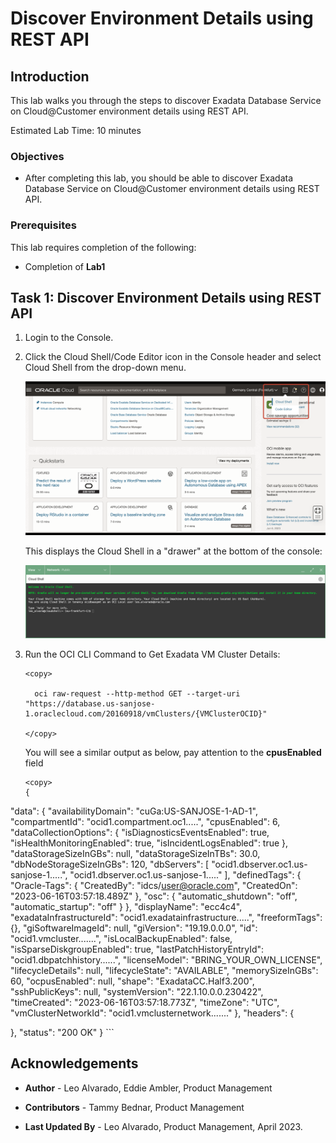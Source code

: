 # Discover Environment Details using REST API


## Introduction

This lab walks you through the steps to discover Exadata Database Service on Cloud@Customer environment details using REST API.

Estimated Lab Time: 10 minutes

<!-- Watch the video below for a quick walk-through of the lab.
[Create Oracle Database](youtube:JJ4Wx0l0gkc)
-->
### Objectives

-   After completing this lab, you should be able to discover Exadata Database Service on Cloud@Customer environment details using REST API.


### Prerequisites

This lab requires completion of the following:

* Completion of **Lab1**

## Task 1: Discover Environment Details using REST API

1. Login to the Console.

2. Click the Cloud Shell/Code Editor icon in the Console header and select Cloud Shell from the drop-down menu. 
   
   ![oci cloudshell](./images/cloudshell.png " ")

   This displays the Cloud Shell in a "drawer" at the bottom of the console:

   ![oci cloudshell](./images/cloudshelllaunch.png " ")

3. Run the OCI CLI Command to Get Exadata VM Cluster Details:


    ```
    <copy>

      oci raw-request --http-method GET --target-uri "https://database.us-sanjose-1.oraclecloud.com/20160918/vmClusters/{VMClusterOCID}"

    </copy>
    ```

    You will see a similar output as below, pay attention to the **cpusEnabled** field

    ```
    <copy>
    {
  "data": {
    "availabilityDomain": "cuGa:US-SANJOSE-1-AD-1",
    "compartmentId": "ocid1.compartment.oc1.....",
    "cpusEnabled": 6,
    "dataCollectionOptions": {
      "isDiagnosticsEventsEnabled": true,
      "isHealthMonitoringEnabled": true,
      "isIncidentLogsEnabled": true
    },
    "dataStorageSizeInGBs": null,
    "dataStorageSizeInTBs": 30.0,
    "dbNodeStorageSizeInGBs": 120,
    "dbServers": [
      "ocid1.dbserver.oc1.us-sanjose-1.....",
      "ocid1.dbserver.oc1.us-sanjose-1....."
    ],
    "definedTags": {
      "Oracle-Tags": {
        "CreatedBy": "idcs/user@oracle.com",
        "CreatedOn": "2023-06-16T03:57:18.489Z"
      },
      "osc": {
        "automatic_shutdown": "off",
        "automatic_startup": "off"
      }
    },
    "displayName": "ecc4c4",
    "exadataInfrastructureId": "ocid1.exadatainfrastructure.....",
    "freeformTags": {},
    "giSoftwareImageId": null,
    "giVersion": "19.19.0.0.0",
    "id": "ocid1.vmcluster.......",
    "isLocalBackupEnabled": false,
    "isSparseDiskgroupEnabled": true,
    "lastPatchHistoryEntryId": "ocid1.dbpatchhistory......",
    "licenseModel": "BRING_YOUR_OWN_LICENSE",
    "lifecycleDetails": null,
    "lifecycleState": "AVAILABLE",
    "memorySizeInGBs": 60,
    "ocpusEnabled": null,
    "shape": "ExadataCC.Half3.200",
    "sshPublicKeys": null,
    "systemVersion": "22.1.10.0.0.230422",
    "timeCreated": "2023-06-16T03:57:18.773Z",
    "timeZone": "UTC",
    "vmClusterNetworkId": "ocid1.vmclusternetwork......."
  },
  "headers": {
    
  },
  "status": "200 OK"
}
  </copy>
    ```

<!--
## Learn More

* Click [here](https://docs.public.oneportal.content.oci.oraclecloud.com/en-us/iaas/exadata/doc/ecc-create-first-db.html) to learn more about Creating an Oracle Database on Exadata Database Service.
-->

## Acknowledgements

* **Author** - Leo Alvarado, Eddie Ambler, Product Management

* **Contributors** - Tammy Bednar, Product Management

* **Last Updated By** - Leo Alvarado, Product Management, April 2023.
